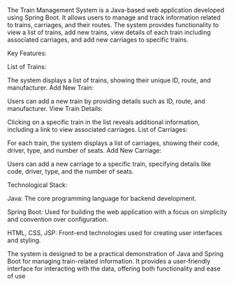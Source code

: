 The Train Management System is a Java-based web application developed using Spring Boot. It allows users to manage and track information related to trains, carriages, and their routes. The system provides functionality to view a list of trains, add new trains, view details of each train including associated carriages, and add new carriages to specific trains.

Key Features:

List of Trains:

The system displays a list of trains, showing their unique ID, route, and manufacturer.
Add New Train:

Users can add a new train by providing details such as ID, route, and manufacturer.
View Train Details:

Clicking on a specific train in the list reveals additional information, including a link to view associated carriages.
List of Carriages:

For each train, the system displays a list of carriages, showing their code, driver, type, and number of seats.
Add New Carriage:

Users can add a new carriage to a specific train, specifying details like code, driver, type, and the number of seats.



Technological Stack:

Java:
The core programming language for backend development.

Spring Boot:
Used for building the web application with a focus on simplicity and convention over configuration.


HTML, CSS, JSP:
Front-end technologies used for creating user interfaces and styling.



The system is designed to be a practical demonstration of Java and Spring Boot for managing train-related information. It provides a user-friendly interface for interacting with the data, offering both functionality and ease of use
